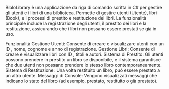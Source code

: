 BibloLibrary è una applicazione da riga di comando scritta in C# per gestire gli utenti e i libri di una biblioteca. Permette di gestire utenti (Utente), libri (Book), e i processi di prestito e restituzione dei libri. 
La funzionalità principale include la registrazione degli utenti, il prestito dei libri e la restituzione, assicurando che i libri non possano essere prestati se già in uso.

Funzionalità
Gestione Utenti: Consente di creare e visualizzare utenti con un ID , nome, cognome e anno di registrazione.
Gestione Libri: Consente di creare e visualizzare libri con ID , titoli e autori.
Sistema di Prestito: Gli utenti possono prendere in prestito un libro se disponibile, e il sistema garantisce che due utenti non possano prendere lo stesso libro contemporaneamente.
Sistema di Restituzione: Una volta restituito un libro, può essere prestato a un altro utente.
Messaggi di Console: Vengono visualizzati messaggi che indicano lo stato del libro (ad esempio, prestato, restituito o già prestato).
